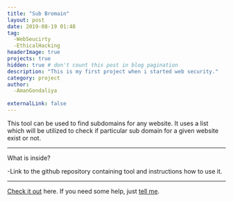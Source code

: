```yaml
---
title: "Sub Bromain"
layout: post
date: 2019-08-19 01:48
tag: 
  -WebSeucirty
  -EthicalHacking
headerImage: true
projects: true
hidden: true # don't count this post in blog pagination
description: "This is my first project when i started web security."
category: project
author: 
  -AmanGondaliya
  
externalLink: false
---
```


  This tool can be used to find subdomains for any website. It uses a list which will be utilized to check if 
  particular sub domain for a given website exist or not.

---

What is inside?

-Link to the github repository containing tool and instructions how to use it.

---

[Check it out](https://github.com/Amangondaliya555/sub-Bromain) here.
If you need some help, just [tell me](mailto:amangondaliya555@gmail.com).


